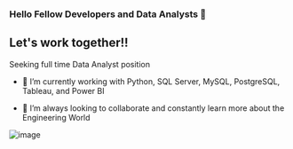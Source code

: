 ### Hello Fellow Developers and Data Analysts 👋

## Let's work together!!

Seeking full time Data Analyst position 

- 🔭 I’m currently working with Python, SQL Server, MySQL, PostgreSQL, Tableau, and Power BI 

- 👯 I’m always looking to collaborate and constantly learn more about the Engineering World




 

![image](https://user-images.githubusercontent.com/86543368/193711164-7d32bac8-9839-4888-be4b-e67bd6ed7053.png)

